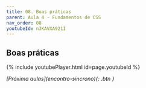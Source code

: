 ```yaml
---
title: 08. Boas práticas
parent: Aula 4 - Fundamentos de CSS
nav_order: 08
youtubeId: nJKAVXA921I
---
```


## Boas práticas

{% include youtubePlayer.html id=page.youtubeId %}


<span class="fs-3 float-right">
<i class="fas fa-download">[Próxima aulas](encontro-sincrono){: .btn }</i>
</span>
